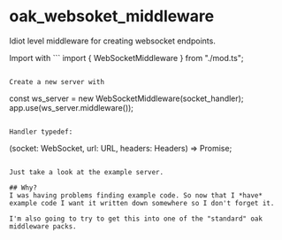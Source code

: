 # oak_websoket_middleware
Idiot level middleware for creating websocket endpoints.

Import with ```
import { WebSocketMiddleware } from "./mod.ts";
```

Create a new server with

```
const ws_server = new WebSocketMiddleware(socket_handler);
app.use(ws_server.middleware());
```

Handler typedef:

```
(socket: WebSocket, url: URL, headers: Headers) => Promise<void>;
```

Just take a look at the example server.

## Why?
I was having problems finding example code. So now that I *have* example code I want it written down somewhere so I don't forget it.

I'm also going to try to get this into one of the "standard" oak middleware packs.